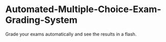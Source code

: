# Automated-Multiple-Choice-Exam-Grading-System
Grade your exams automatically and see the results in a flash.
